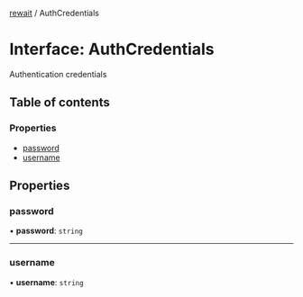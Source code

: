 [rewait](../README.md) / AuthCredentials

# Interface: AuthCredentials

Authentication credentials

## Table of contents

### Properties

- [password](AuthCredentials.md#password)
- [username](AuthCredentials.md#username)

## Properties

### password

• **password**: `string`

___

### username

• **username**: `string`
